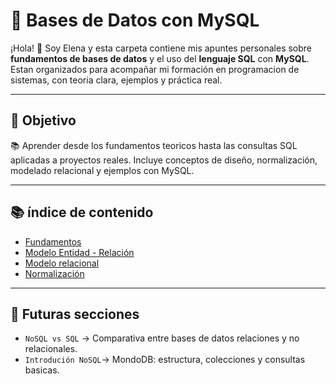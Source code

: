 # 📄 Bases de Datos con MySQL

¡Hola! 👋 Soy Elena y esta carpeta contiene mis apuntes personales sobre **fundamentos de bases de datos** y el uso del **lenguaje SQL** con **MySQL**.
Estan organizados para acompañar mi formación en programacion de sistemas, con teoria clara, ejemplos y práctica real.

---

## 🎯 Objetivo

📚 Aprender desde los fundamentos teoricos hasta las consultas SQL aplicadas a proyectos reales.
Incluye conceptos de diseño, normalización, modelado relacional y ejemplos con MySQL.

---

## 📚 índice de contenido

- [Fundamentos](./1_fundamentos.md)
- [Modelo Entidad - Relación](./2_modelado-entidad-relacion.md)
- [Modelo relacional](./3_modelo%20relacional.md)
- [Normalización](./4_normalizacion.md)

---

## 📌 Futuras secciones

- `NoSQL vs SQL` → Comparativa entre bases de datos relaciones y no relacionales.
- `Introdución NoSQL`→ MondoDB: estructura, colecciones y consultas basicas.
